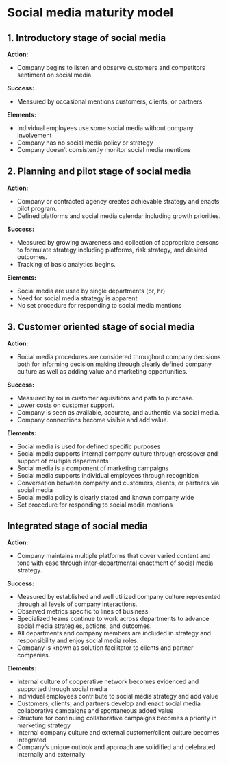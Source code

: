 # Social media maturity model


<h2>1. Introductory stage of social media</h2>

<b>Action:</b>

* Company begins to listen and observe customers and competitors sentiment on social media

<b>Success:</b>

* Measured by occasional mentions customers, clients, or partners

<b>Elements:</b>

* Individual employees use some social media without company involvement
* Company has no social media policy or strategy
* Company doesn’t consistently monitor social media mentions


<h2>2. Planning and pilot stage of social media</h2>

<b>Action:</b>

* Company or contracted agency creates achievable strategy and enacts pilot program.
* Defined platforms and social media calendar including growth priorities.

<b>Success:</b>

* Measured by growing awareness and collection of appropriate persons to formulate strategy including platforms, risk strategy, and desired outcomes.
* Tracking of basic analytics begins.

<b>Elements:</b>

* Social media are used by single departments (pr, hr)
* Need for social media strategy is apparent
* No set procedure for responding to social media mentions


<h2>3. Customer oriented stage of social media</h2>

<b>Action:</b>

* Social media procedures are considered throughout company decisions both for informing decision making through clearly defined company culture as well as adding value and marketing opportunities.

<b>Success:</b>

* Measured by roi in customer aquisitions and path to purchase.
* Lower costs on customer support.
* Company is seen as available, accurate, and authentic via social media.
* Company connections become visible and add value.

<b>Elements:</b>

* Social media is used for defined specific purposes
* Social media supports internal company culture through crossover and support of multiple departments
* Social media is a component of marketing campaigns
* Social media supports individual employees through recognition
* Conversation between company and customers, clients, or partners via social media
* Social media policy is clearly stated and known company wide
* Set procedure for responding to social media mentions


<h2>Integrated stage of social media</h2>

<b>Action:</b>

* Company maintains multiple platforms that cover varied content and tone with ease through inter-departmental enactment of social media strategy.

<b>Success:</b>

* Measured by established and well utilized company culture represented through all levels of company interactions.
* Observed metrics specific to lines of business.
* Specialized teams continue to work across departments to advance social media strategies, actions, and outcomes.
* All departments and company members are included in strategy and responsibility and enjoy social media roles.
* Company is known as solution facilitator to clients and partner companies.

<b>Elements:</b>

* Internal culture of cooperative network becomes evidenced and supported through social media
* Individual employees contribute to social media strategy and add value
* Customers, clients, and partners develop and enact social media collaborative campaigns and spontaneous added value
* Structure for continuing collaborative campaigns becomes a priority in marketing strategy
* Internal company culture and external customer/client culture becomes integrated
* Company’s unique outlook and approach are solidified and celebrated internally and externally
